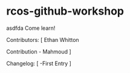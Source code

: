 # rcos-github-workshop
asdfda
Come learn!

Contributors: [
	Ethan Whitton

Contribution - Mahmoud
]

Changelog: [
	-First Entry
]